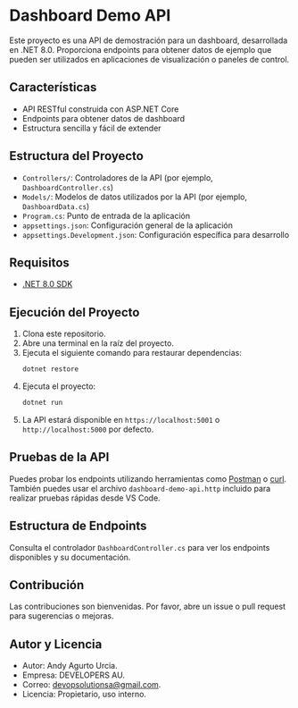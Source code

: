 # Dashboard Demo API

Este proyecto es una API de demostración para un dashboard, desarrollada en .NET 8.0. Proporciona endpoints para obtener datos de ejemplo que pueden ser utilizados en aplicaciones de visualización o paneles de control.

## Características
- API RESTful construida con ASP.NET Core
- Endpoints para obtener datos de dashboard
- Estructura sencilla y fácil de extender

## Estructura del Proyecto
- `Controllers/`: Controladores de la API (por ejemplo, `DashboardController.cs`)
- `Models/`: Modelos de datos utilizados por la API (por ejemplo, `DashboardData.cs`)
- `Program.cs`: Punto de entrada de la aplicación
- `appsettings.json`: Configuración general de la aplicación
- `appsettings.Development.json`: Configuración específica para desarrollo

## Requisitos
- [.NET 8.0 SDK](https://dotnet.microsoft.com/download/dotnet/8.0)

## Ejecución del Proyecto
1. Clona este repositorio.
2. Abre una terminal en la raíz del proyecto.
3. Ejecuta el siguiente comando para restaurar dependencias:
   ```powershell
   dotnet restore
   ```
4. Ejecuta el proyecto:
   ```powershell
   dotnet run
   ```
5. La API estará disponible en `https://localhost:5001` o `http://localhost:5000` por defecto.

## Pruebas de la API
Puedes probar los endpoints utilizando herramientas como [Postman](https://www.postman.com/) o [curl](https://curl.se/). También puedes usar el archivo `dashboard-demo-api.http` incluido para realizar pruebas rápidas desde VS Code.

## Estructura de Endpoints
Consulta el controlador `DashboardController.cs` para ver los endpoints disponibles y su documentación.

## Contribución
Las contribuciones son bienvenidas. Por favor, abre un issue o pull request para sugerencias o mejoras.

## Autor y Licencia
- Autor: Andy Agurto Urcia. 
- Empresa: DEVELOPERS AU. 
- Correo: devopsolutionsa@gmail.com. 
- Licencia: Propietario, uso interno.
